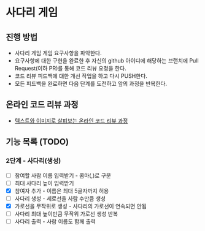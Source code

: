 # 사다리 게임
## 진행 방법
* 사다리 게임 게임 요구사항을 파악한다.
* 요구사항에 대한 구현을 완료한 후 자신의 github 아이디에 해당하는 브랜치에 Pull Request(이하 PR)를 통해 코드 리뷰 요청을 한다.
* 코드 리뷰 피드백에 대한 개선 작업을 하고 다시 PUSH한다.
* 모든 피드백을 완료하면 다음 단계를 도전하고 앞의 과정을 반복한다.

## 온라인 코드 리뷰 과정
* [텍스트와 이미지로 살펴보는 온라인 코드 리뷰 과정](https://github.com/nextstep-step/nextstep-docs/tree/master/codereview)

## 기능 목록 (TODO)

### 2단계 - 사다리(생성)

- [ ] 참여할 사람 이름 입력받기 - 콤마(,)로 구분
- [ ] 최대 사다리 높이 입력받기
- [x] 참여자 추가 - 이름은 최대 5글자까지 허용
- [ ] 사다리 생성 - 세로선을 사람 수만큼 생성
- [x] 가로선을 무작위로 생성 - 사다리의 가로선이 연속되면 안됨
- [ ] 사다리 최대 높이만큼 무작위 가로선 생성 반복
- [ ] 사다리 출력 - 사람 이름도 함께 출력
